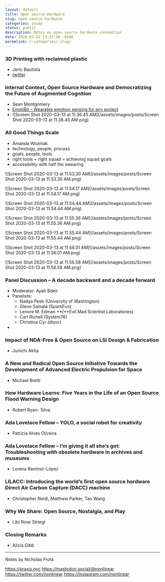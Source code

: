 ```yaml
---
layout: default
title: Open Source Hardware
slug: open-source-hardware
categories: study
status: public
description: Notes on open source hardware convention
date: 2020-03-22 13:22:48 -0500
permalink: /:categories/:slug/
---
```


### 3D Printing with reclaimed plastic

- Jeric Bautista
- [twitter](https://twitter.com/jericprints?lang=en)

### Internal Context, Open Source Hardware and  Democratizing the Future of Augmented Cognition

 - Sean Montgomery
 - [EmotiBit – Wearable emotion sensing for any project](https://www.emotibit.com/)
 - ![Screen Shot 2020-03-13 at 11.36.45 AM](/assets/images/posts/Screen Shot 2020-03-13 at 11.36.45 AM.png)

 ### All  Good Things Scale

 - Amanda Wozniak
 - technology, people, process
 - goals, people, tools
 - right tools + right squad = achieving squad goals
 - accessibility with half the swearing

![Screen Shot 2020-03-13 at 11.53.30 AM](/assets/images/posts/Screen Shot 2020-03-13 at 11.53.30 AM.png)

![Screen Shot 2020-03-13 at 11.54.17 AM](/assets/images/posts/Screen Shot 2020-03-13 at 11.54.17 AM.png)

![Screen Shot 2020-03-13 at 11.54.44 AM](/assets/images/posts/Screen Shot 2020-03-13 at 11.54.44 AM.png)

![Screen Shot 2020-03-13 at 11.55.36 AM](/assets/images/posts/Screen Shot 2020-03-13 at 11.55.36 AM.png)

![Screen Shot 2020-03-13 at 11.55.44 AM](/assets/images/posts/Screen Shot 2020-03-13 at 11.55.44 AM.png)

![Screen Shot 2020-03-13 at 11.56.01 AM](/assets/images/posts/Screen Shot 2020-03-13 at 11.56.01 AM.png)

![Screen Shot 2020-03-13 at 11.56.58 AM](/assets/images/posts/Screen Shot 2020-03-13 at 11.56.58 AM.png)



### Panel  Discussion –  A decade backward and a decade forward
- Moderator: Ayah Bdeir
- Panelists:
  - Nadya Peek (University of Washington)
  - Glenn Samala (SparkFun)
  - Lenore M. Edman **(**Evil Mad Scientist Laboratories)
  - Carl Richell (System76) 
  - Christina Cyr (dtoor)
- 

### Impact  of NDA-Free & Open Source on LSI Design & Fabrication
- Junichi  Akita 

  
### A  New and Radical Open Source Initiative Towards the Development of Advanced  Electric Propulsion for Space

- Michael  Bretti                                          

### How  Hardware Learns: Five Years in the Life of an Open Source Flood Warning  Design

- Robert  Ryan- Silva                                     

### Ada  Lovelace Fellow – YOLO, a social  robot for creativity

- Patricia  Alves Oliveira                               

### Ada  Lovelace Fellow –  I’m giving it all she’s got: Troubleshooting  with obsolete hardware in archives and museums

- Lorena Ramírez-López                                   

### LILACC:  Introducing the world’s first open source hardware Direct Air Carbon Capture  (DACC) machine

- Christopher  Neidi, Matthew Parker, Tao Wang           

### Why We Share: Open  Source, Nostalgia, and Play

- Libi Rose Striegl      

  
### Closing  Remarks    

- Alicia  Gibb  

  
---


Notes by Nicholas Frota

https://praxis.nyc
https://mastodon.social/@nonlinear
https://twitter.com/nonlinear
https://instagram.com/nonlinear